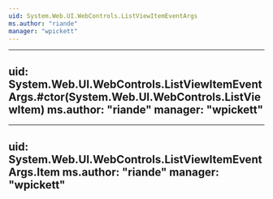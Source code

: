```yaml
---
uid: System.Web.UI.WebControls.ListViewItemEventArgs
ms.author: "riande"
manager: "wpickett"
---
```


---
uid: System.Web.UI.WebControls.ListViewItemEventArgs.#ctor(System.Web.UI.WebControls.ListViewItem)
ms.author: "riande"
manager: "wpickett"
---

---
uid: System.Web.UI.WebControls.ListViewItemEventArgs.Item
ms.author: "riande"
manager: "wpickett"
---
